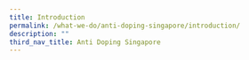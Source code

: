 ```yaml
---
title: Introduction
permalink: /what-we-do/anti-doping-singapore/introduction/
description: ""
third_nav_title: Anti Doping Singapore
---
```

